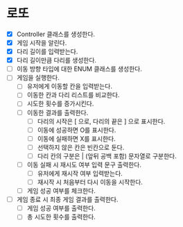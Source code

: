 # 로또
- [X] Controller 클래스를 생성한다.
- [X] 게임 시작을 알린다.
- [X] 다리 길이를 입력받는다.
- [X] 다리 길이만큼 다리를 생성한다.
- [ ] 이동 방향 타입에 대한 ENUM 클래스를 생성한다.
- [ ] 게임을 실행한다.
    - [ ] 유저에게 이동할 칸을 입력받는다.
    - [ ] 이동한 칸과 다리 리스트를 비교한다.
    - [ ] 시도한 횟수를 증가시킨다.
    - [ ] 이동한 결과를 출력한다.
        - [ ] 다리의 시작은 [ 으로, 다리의 끝은 ] 으로 표시한다.
        - [ ] 이동에 성공하면 O를 표시한다.
        - [ ] 이동에 실패하면 X를 표시한다.
        - [ ] 선택하지 않은 칸은 빈칸으로 둔다.
        - [ ] 다리 칸의 구분은 | (앞뒤 공백 포함) 문자열로 구분한다.
    - [ ] 이동 실패 시 재시도 여부 입력 문구 출력한다.
      - [ ] 유저에게 재시작 여부 입력받는다.
      - [ ] 재시작 시 처음부터 다시 이동을 시작한다.
    - [ ] 게임 성공 여부를 체크한다.
- [ ] 게임 종료 시 최종 게임 결과를 출력한다.
    - [ ] 게임 성공 여부를 출력한다.
    - [ ] 총 시도한 횟수를 출력한다.
